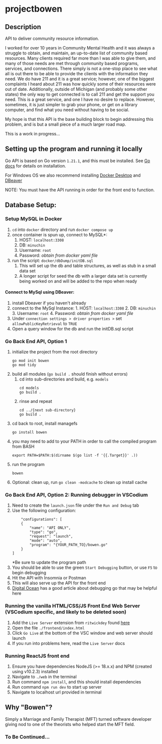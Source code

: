# projectbowen

## Description

API to deliver community resource information.

I worked for over 10 years in Community Mental Health and it was always a struggle to obtain, and maintain, an up-to-date list of community based resources. Many clients required far more than I was able to give them, and many of those needs are met through community based programs, services, and connections. There simply is not a one-stop place to see what all is out there to be able to provide the clients with the information they need. We do have 211 and it is a great service; however, one of the biggest complaints I heard about 211 was how quickly some of their resources were out of date. Additionally, outside of Michigan (and probably some other states) the only way to get connected is to call 211 and get the support you need. This is a great service, and one I have no desire to replace. However, sometimes, it is just simpler to grab your phone, or get on a library computer, and find what you need without having to be social.

My hope is that this API is the base building block to begin addressing this problem, and is but a small piece of a much larger road map.

This is a work in progress...

## Setting up the program and running it locally

Go API is based on Go version `1.21.1`, and this must be installed. See [Go docs](https://go.dev/doc/install) for details on installation.

For Windows OS we also recommend installing [Docker Desktop](https://www.docker.com/products/docker-desktop/) and [DBeaver](https://dbeaver.io/download/)

NOTE: You must have the API running in order for the front end to function.

## Database Setup: 
### Setup MySQL in Docker
   1. `cd` into `docker` directory and run `docker compose up`
   2. once container is spun up, connect to MySQL*:
      1. HOST: `localhost:3308`
      2. DB: `minuchin`
      3. Username: `root`
      4. Password: _obtain from docker yaml file_
   3. run the script: `docker/dbDump/initDB.sql`
      1. This will set up the db and table structures, as well as stub in a small data set
      2. A longer script for seed the db with a larger data set is currently being worked on and will be added to the repo when ready

#### Connect to MySql using DBeaver: 
   1. install Dbeaver if you haven't already
   2. connect to the MySql Instance: 
     1. HOST: `localhost:3308`
     2. DB: `minuchin`
     3. Username: `root`
     4. Password: _obtain from docker yaml file_
   3. Under `connection settings > driver properties >` set `allowPublicKeyRetrieval` to `TRUE` 
   4. Open a query window for the db and run the initDB.sql script

### Go Back End API, Option 1
1. initialize the project from the root directory
   ```
   go mod init bowen
   go mod tidy
   ```
2. build all modules (`go build .` should finish without errors)
   1. cd into sub-directories and build, e.g. `models`
      ```
      cd models
      go build .
      ```
   2. rinse and repeat
      ```
      cd ../{next sub-directory}
      go build .
      ```
3. cd back to root, install managefs
   ```
   go install bowen
   ```
4. you may need to add to your PATH in order to call the compiled program from BASH
   ```
   export PATH=$PATH:$(dirname $(go list -f '{{.Target}}' .))
   ```
5. run the program
   ```
   bowen
   ```
6. Optional: clean up, run `go clean -modcache` to clean up install cache

### Go Back End API, Option 2: Running debugger in VSCodium

1. Need to create the `launch.json` file under the `Run and Debug` tab
2. Use the following configuration:
   ```
       "configurations": [
       {
           "name": "API ONLY",
           "type": "go",
           "request": "launch",
           "mode": "auto",
           "program": "{YOUR_PATH_TO}/bowen.go"
       }
   ]
   ```
   \*Be sure to update the program path
3. You should be able to use the green `Start Debugging` button, or use `F5` to begin debugging
4. Hit the API with Insomnia or Postman
5. This will also serve up the API for the front end
6. [Digital Ocean](https://www.digitalocean.com/community/tutorials/debugging-go-code-with-visual-studio-code) has a good article about debugging go that may be helpful here



### Running the vanilla HTML/CSS/JS Front End Web Server (VSCodium specific, and likely to be deleted soon)

1. Add the `Live Server` extension from `ritwickdey` found [here](https://open-vsx.org/extension/ritwickdey/LiveServer)
2. Open the file `./frontend/index.html`
3. Click `Go Live` at the bottom of the VSC window and web server should launch
4. If you run into problems here, read the `Live Server` docs

### Running ReactJS front end

1. Ensure you have dependencies NodeJS (>= 18.x.x) and NPM (created using v10.2.3) installed
2. Navigate to `./web` in the terminal
3. Run command `npm install`, and this should install dependencies
4. Run command `npm run dev` to start up server
5. Navigate to localhost url provided in terminal

## Why "Bowen"?

Simply a Marriage and Family Therapist (MFT) turned software developer giving nod to one of the theorists who helped start the MFT field.

### To Be Continued...
